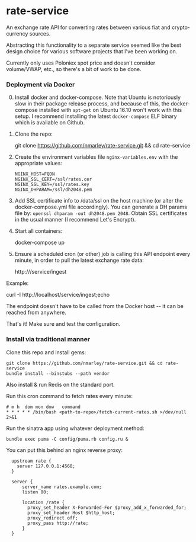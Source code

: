 # rate-service

An exchange rate API for converting rates between various fiat and
crypto-currency sources.

Abstracting this functionality to a separate service seemed like the best
design choice for various software projects that I've been working on.

Currently only uses Poloniex spot price and doesn't consider volume/VWAP, etc.,
so there's a bit of work to be done.

### Deployment via Docker

0. Install docker and docker-compose.  Note that Ubuntu is notoriously slow in
their package release process, and because of this, the docker-compose
installed with `apt-get` on Ubuntu 16.10 won't work with this setup. I
recommend installing the latest `docker-compose` ELF binary which is available
on Github.

1. Clone the repo:

    git clone https://github.com/nmarley/rate-service.git && cd rate-service

2. Create the environment variables file `nginx-variables.env` with the appropriate values:

    ```
    NGINX_HOST=FQDN
    NGINX_SSL_CERT=/ssl/rates.cer
    NGINX_SSL_KEY=/ssl/rates.key
    NGINX_DHPARAM=/ssl/dh2048.pem
    ```

3. Add SSL certificate info to /data/ssl on the host machine (or alter the
   docker-compose.yml file accordingly). You can generate a DH params file by:
   `openssl dhparam -out dh2048.pem 2048`. Obtain SSL certificates in the usual
   manner (I recommend Let's Encrypt).

4. Start all containers:

    docker-compose up

5. Ensure a scheduled cron (or other) job is calling this API endpoint every
   minute, in order to pull the latest exchange rate data:

    http://<service>/service/ingest

Example:

  curl -I http://localhost/service/ingest;echo

The endpoint doesn't have to be called from the Docker host -- it can be reached from anywhere.

That's it! Make sure and test the configuration.

### Install via traditional manner

Clone this repo and install gems:

    git clone https://github.com/nmarley/rate-service.git && cd rate-service
    bundle install --binstubs --path vendor

Also install & run Redis on the standard port.

Run this cron command to fetch rates every minute:

    # m h  dom mon dow   command
    * * * * * /bin/bash <path-to-repo>/fetch-current-rates.sh >/dev/null 2>&1

Run the sinatra app using whatever deployment method:

    bundle exec puma -C config/puma.rb config.ru &

You can put this behind an nginx reverse proxy:

      upstream rate {
        server 127.0.0.1:4568;
      }

      server {
          server_name rates.example.com;
          listen 80;

          location /rate {
            proxy_set_header X-Forwarded-For $proxy_add_x_forwarded_for;
            proxy_set_header Host $http_host;
            proxy_redirect off;
            proxy_pass http://rate;
          }
      }

